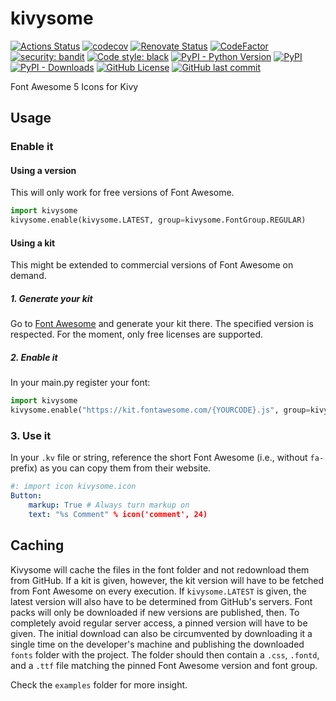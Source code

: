# kivysome

[![Actions Status](https://github.com/matfax/kivysome/workflows/build/badge.svg)](https://github.com/matfax/kivysome/actions)
[![codecov](https://codecov.io/gh/matfax/kivysome/branch/master/graph/badge.svg)](https://codecov.io/gh/matfax/kivysome)
[![Renovate Status](https://badges.renovateapi.com/github/matfax/kivysome)](https://renovatebot.com/)
[![CodeFactor](https://www.codefactor.io/repository/github/matfax/kivysome/badge)](https://www.codefactor.io/repository/github/matfax/kivysome)
[![security: bandit](https://img.shields.io/badge/security-bandit-purple.svg)](https://github.com/PyCQA/bandit)
[![Code style: black](https://img.shields.io/badge/code%20style-black-000000.svg)](https://github.com/psf/black)
[![PyPI - Python Version](https://img.shields.io/pypi/pyversions/kivysome)](https://pypi.org/project/kivysome/)
[![PyPI](https://img.shields.io/pypi/v/kivysome?color=%2339A7A6)](https://pypi.org/project/kivysome/)
[![PyPI - Downloads](https://img.shields.io/pypi/dm/kivysome?color=%231447F9)](https://pypistats.org/packages/kivysome)
[![GitHub License](https://img.shields.io/github/license/matfax/kivysome.svg)](https://github.com/matfax/kivysome/blob/master/LICENSE)
[![GitHub last commit](https://img.shields.io/github/last-commit/matfax/kivysome?color=%232954A5)](https://github.com/matfax/kivysome/commits/master)

Font Awesome 5 Icons for Kivy

## Usage

### Enable it

#### Using a version

This will only work for free versions of Font Awesome.

```python
import kivysome 
kivysome.enable(kivysome.LATEST, group=kivysome.FontGroup.REGULAR)
```

#### Using a kit

This might be extended to commercial versions of Font Awesome on demand.

##### 1. Generate your kit

Go to [Font Awesome](https://fontawesome.com/kits) and generate your kit there.
The specified version is respected.
For the moment, only free licenses are supported. 

##### 2. Enable it

In your main.py register your font:

```python
import kivysome 
kivysome.enable("https://kit.fontawesome.com/{YOURCODE}.js", group=kivysome.FontGroup.SOLID)
```

### 3. Use it

In your `.kv` file or string, reference the short Font Awesome (i.e., without `fa-` prefix) as you can copy them from their website.

```yaml
#: import icon kivysome.icon
Button:
    markup: True # Always turn markup on
    text: "%s Comment" % icon('comment', 24)
```

## Caching

Kivysome will cache the files in the font folder and not redownload them from GitHub.
If a kit is given, however, the kit version will have to be fetched from Font Awesome on every execution.
If `kivysome.LATEST` is given, the latest version will also have to be determined from GitHub's servers.
Font packs will only be downloaded if new versions are published, then.
To completely avoid regular server access, a pinned version will have to be given.
The initial download can also be circumvented by downloading it a single time on the developer's machine and publishing
the downloaded `fonts` folder with the project. The folder should then contain a `.css`, `.fontd`, and a `.ttf` file
matching the pinned Font Awesome version and font group.

Check the `examples` folder for more insight.

